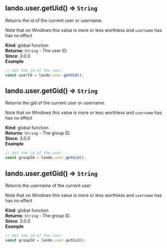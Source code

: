 <a name="lando.user.getUid"></a>

## lando.user.getUid() ⇒ <code>String</code>
Returns the id of the current user or username.

Note that on Windows this value is more or less worthless and `username` has
has no effect

**Kind**: global function  
**Returns**: <code>String</code> - The user ID.  
**Since**: 3.0.0  
**Example**  
```js
// Get the id of the user.
const userId = lando.user.getUid();
```
<a name="lando.user.getGid"></a>

## lando.user.getGid() ⇒ <code>String</code>
Returns the gid of the current user or username.

Note that on Windows this value is more or less worthless and `username` has
has no effect

**Kind**: global function  
**Returns**: <code>String</code> - The group ID.  
**Since**: 3.0.0  
**Example**  
```js
// Get the id of the user.
const groupId = lando.user.getGid();
```
<a name="lando.user.getGid"></a>

## lando.user.getGid() ⇒ <code>String</code>
Returns the username of the current user

Note that on Windows this value is more or less worthless and `username` has
has no effect

**Kind**: global function  
**Returns**: <code>String</code> - The group ID.  
**Since**: 3.0.0  
**Example**  
```js
// Get the id of the user.
const groupId = lando.user.getGid();
```
